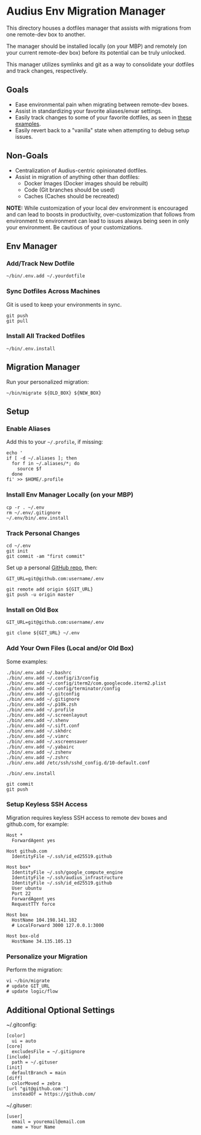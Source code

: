 # Audius Env Migration Manager

This directory houses a dotfiles manager that assists with migrations from one
remote-dev box to another.

The manager should be installed locally (on your MBP) and remotely
(on your current remote-dev box) before its potential can be truly unlocked.

This manager utilizes symlinks and git as a way to consolidate your dotfiles
and track changes, respectively.

## Goals

* Ease environmental pain when migrating between remote-dev boxes.
* Assist in standardizing your favorite aliases/envar settings.
* Easily track changes to some of your favorite dotfiles, as seen in [these examples](#add-your-own-files-local-andor-old-box).
* Easily revert back to a "vanilla" state when attempting to debug setup issues.

## Non-Goals

* Centralization of Audius-centric opinionated dotfiles.
* Assist in migration of anything other than dotfiles:
  * Docker Images (Docker images should be rebuilt)
  * Code (Git branches should be used)
  * Caches (Caches should be recreated)

**NOTE:** While customization of your local dev environment is encouraged
and can lead to boosts in productivity, over-customization that follows
from environment to environment can lead to issues always being seen in
only your environment. Be cautious of your customizations.

## Env Manager

### Add/Track New Dotfile

```
~/bin/.env.add ~/.yourdotfile
```

### Sync Dotfiles Across Machines

Git is used to keep your environments in sync.

```
git push
git pull
```

### Install All Tracked Dotfiles

```
~/bin/.env.install
```

## Migration Manager

Run your personalized migration:

```
~/bin/migrate ${OLD_BOX} ${NEW_BOX}
```

## Setup

### Enable Aliases

Add this to your `~/.profile`, if missing:

```
echo '
if [ -d ~/.aliases ]; then
  for f in ~/.aliases/*; do
    source $f
  done
fi' >> $HOME/.profile
```

### Install Env Manager Locally (on your MBP)

```
cp -r . ~/.env
rm ~/.env/.gitignore
~/.env/bin/.env.install
```

### Track Personal Changes

```
cd ~/.env
git init
git commit -am "first commit"
```

Set up a personal [GitHub repo](https://github.com/new), then:

```
GIT_URL=git@github.com:username/.env

git remote add origin ${GIT_URL}
git push -u origin master
```

### Install on Old Box

```
GIT_URL=git@github.com:username/.env

git clone ${GIT_URL} ~/.env
```

### Add Your Own Files (Local and/or Old Box)

Some examples:

```
./bin/.env.add ~/.bashrc
./bin/.env.add ~/.config/i3/config
./bin/.env.add ~/.config/iterm2/com.googlecode.iterm2.plist
./bin/.env.add ~/.config/terminator/config
./bin/.env.add ~/.gitconfig
./bin/.env.add ~/.gitignore
./bin/.env.add ~/.p10k.zsh
./bin/.env.add ~/.profile
./bin/.env.add ~/.screenlayout
./bin/.env.add ~/.shenv
./bin/.env.add ~/.sift.conf
./bin/.env.add ~/.skhdrc
./bin/.env.add ~/.vimrc
./bin/.env.add ~/.xscreensaver
./bin/.env.add ~/.yabairc
./bin/.env.add ~/.zshenv
./bin/.env.add ~/.zshrc
./bin/.env.add /etc/ssh/sshd_config.d/10-default.conf

./bin/.env.install

git commit
git push
```

### Setup Keyless SSH Access

Migration requires keyless SSH access to remote dev boxes and github.com,
for example:

```
Host *
  ForwardAgent yes
  
Host github.com
  IdentityFile ~/.ssh/id_ed25519.github

Host box*
  IdentityFile ~/.ssh/google_compute_engine
  IdentityFile ~/.ssh/audius_infrastructure
  IdentityFile ~/.ssh/id_ed25519.github
  User ubuntu
  Port 22
  ForwardAgent yes
  RequestTTY force

Host box
  HostName 104.198.141.182
  # LocalForward 3000 127.0.0.1:3000

Host box-old
  HostName 34.135.105.13
```

### Personalize your Migration

Perform the migration:

```
vi ~/bin/migrate
# update GIT_URL
# update logic/flow
```

## Additional Optional Settings

~/.gitconfig:

```
[color]
  ui = auto
[core]
  excludesFile = ~/.gitignore
[include]
  path = ~/.gituser
[init]
  defaultBranch = main
[diff]
  colorMoved = zebra
[url "git@github.com:"]
  insteadOf = https://github.com/
```

~/.gituser:

```
[user]
  email = youremail@email.com
  name = Your Name
```
